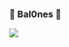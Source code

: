 ### 🌾 Bal0nes 🌾  
<p>
  <a>
    <img src="https://skillicons.dev/icons?i=discord,bots,nodejs,ts,github,vscode,mongodb,git,bash" />
  </a>
</p>

<!--
**Bal0nes/bal0nes** is a ✨ _special_ ✨ repository because its `README.md` (this file) appears on your GitHub profile.

Here are some ideas to get you started:

- 🔭 Trabajando en Amon 
- 🌱 Trabajo: JavasScript, TypeScript, Visual Studio Code, MongoDB, Bash
-->
